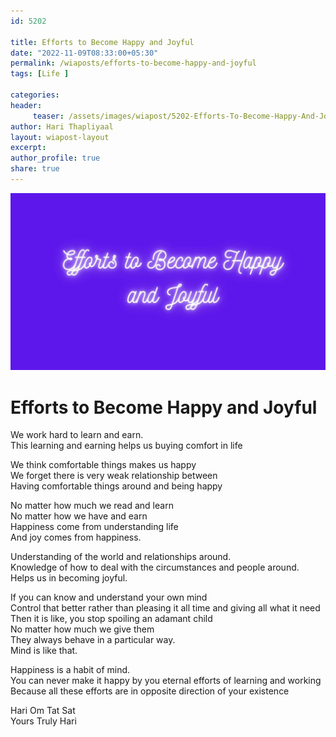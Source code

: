 ```yaml
--- 
id: 5202

title: Efforts to Become Happy and Joyful
date: "2022-11-09T08:33:00+05:30"
permalink: /wiaposts/efforts-to-become-happy-and-joyful
tags: [Life ]    

categories: 
header:
     teaser: /assets/images/wiapost/5202-Efforts-To-Become-Happy-And-Joyful.jpg
author: Hari Thapliyaal 
layout: wiapost-layout
excerpt:  
author_profile: true 
share: true 
---
```


![Efforts to Become Happy and Joyful](/assets/images/wiapost/5202-Efforts-To-Become-Happy-And-Joyful.jpg)         
    
# Efforts to Become Happy and Joyful    
      
We work hard to learn and earn.     
This learning and earning helps us buying comfort in life     
     
We think comfortable things makes us happy     
We forget there is very weak relationship between     
Having comfortable things around and being happy     
     
No matter how much we read and learn     
No matter how we have and earn     
Happiness come from understanding life     
And joy comes from happiness.     
     
Understanding of the world and relationships around.     
Knowledge of how to deal with the circumstances and people around.     
Helps us in becoming joyful.     
     
If you can know and understand your own mind     
Control that better rather than pleasing it all time and giving all what it need     
Then it is like, you stop spoiling an adamant child     
No matter how much we give them     
They always behave in a particular way.     
Mind is like that.     
     
Happiness is a habit of mind.     
You can never make it happy by you eternal efforts of learning and working     
Because all these efforts are in opposite direction of your existence     
     
Hari Om Tat Sat     
Yours Truly Hari     
